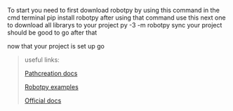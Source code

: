 
To start you need to first download robotpy by using this command in the cmd terminal pip install robotpy
after using that command use this next one to download all librarys to your project py -3 -m robotpy sync
your project should be good to go after that

now that your project is set up go



>useful links:
> 
>[Pathcreation docs](https://sleipnirgroup.github.io/Choreo/usage/editing-paths/)
> 
>[Robotpy examples](https://github.com/robotpy/examples)
> 
> [Official docs](https://robotpy.readthedocs.io/en/stable/)
> 